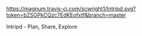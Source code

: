 https://magnum.travis-ci.com/scwright1/Intripd.svg?token=bZSGPkCQzc7EdKEofxtf&branch=master

Intripd - Plan, Share, Explore

